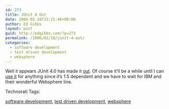 ```yaml
---
id: 273
title: JUnit 4 Out
date: 2006-02-18T23:21:46+00:00
author: Ed Gibbs
layout: post
guid: http://edgibbs.com/?p=273
permalink: /2006/02/18/junit-4-out/
categories:
  - software development
  - test driven development
  - websphere
---
```

Well it appears JUnit 4.0 has made it [out](http://www.theserverside.com/news/thread.tss?thread_id=39048). Of course it&#8217;ll be a while until I can [use it](http://edgibbs.com/2006/01/29/java-15-is-very-far-away/) for anything since it&#8217;s 1.5 dependent and we have to wait for IBM and their wonderful Websphere line.

<!-- Technorati Tags Start -->

Technorati Tags:
  
<a href="http://technorati.com/tag/software%20development" rel="tag">software development</a>, <a href="http://technorati.com/tag/test%20driven%20development" rel="tag">test driven development</a>, <a href="http://technorati.com/tag/websphere" rel="tag">websphere</a> 

<!-- Technorati Tags End -->